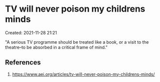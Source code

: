 # TV will never poison my childrens minds
Created: 2021-11-28 21:21


"A serious TV programme should be treated like a book, or a visit to the theatre–to be absorbed in a critical frame of mind."




## References
1. https://www.aei.org/articles/tv-will-never-poison-my-childrens-minds/